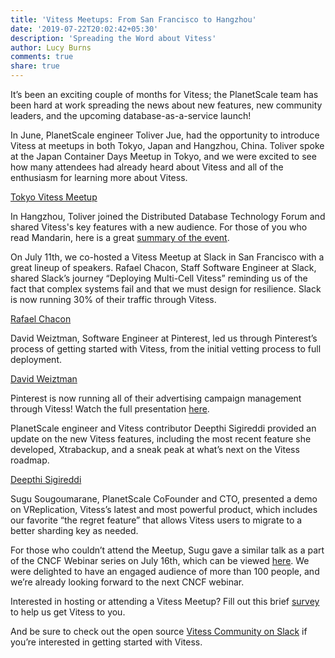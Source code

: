 ```yaml
---
title: 'Vitess Meetups: From San Francisco to Hangzhou'
date: '2019-07-22T20:02:42+05:30'
description: 'Spreading the Word about Vitess'
author: Lucy Burns
comments: true
share: true
---
```


It’s been an exciting couple of months for Vitess; the PlanetScale team has been hard at work spreading the news about new features, new community leaders, and the upcoming database-as-a-service launch!

In June, PlanetScale engineer Toliver Jue, had the opportunity to introduce Vitess at meetups in both Tokyo, Japan and Hangzhou, China. Toliver spoke at the Japan Container Days Meetup in Tokyo, and we were excited to see how many attendees had already heard about Vitess and all of the enthusiasm for learning more about Vitess.

[Tokyo Vitess Meetup](/img/japan_vitess_meetup.jpg)

In Hangzhou, Toliver joined the Distributed Database Technology Forum and shared Vitess's key features with a new audience. For those of you who read Mandarin, here is a great [summary of the event](http://426d3c3b.wiz03.com/share/s/12rjMX0nhkh924tMZG3UUkgl2B1icx3URQ7U2-8nSu3a63S1).

On July 11th, we co-hosted a Vitess Meetup at Slack in San Francisco with a great lineup of speakers. Rafael Chacon, Staff Software Engineer at Slack, shared Slack’s journey “Deploying Multi-Cell Vitess” reminding us of the fact that complex systems fail and that we must design for resilience. Slack is now running 30% of their traffic through Vitess.

[Rafael Chacon](/img/slack_meetup_19.JPG)

David Weiztman, Software Engineer at Pinterest, led us through Pinterest’s process of getting started with Vitess, from the initial vetting process to full deployment.

[David Weiztman](/img/pinterest_talk.jpg)

Pinterest is now running all of their advertising campaign management through Vitess! Watch the full presentation [here](https://www.youtube.com/watch?v=1cWWlaqlia8&=&t=19s).

PlanetScale engineer and Vitess contributor Deepthi Sigireddi provided an update on the new Vitess features, including the most recent feature she developed, Xtrabackup, and a sneak peak at what’s next on the Vitess roadmap.

[Deepthi Sigireddi](img/deepthi_vitess_meetup.jpg)

Sugu Sougoumarane, PlanetScale CoFounder and CTO, presented a demo on VReplication, Vitess’s latest and most powerful product, which includes our favorite “the regret feature” that allows Vitess users to migrate to a better sharding key as needed.

For those who couldn’t attend the Meetup, Sugu gave a similar talk as a part of the CNCF Webinar series on July 16th, which can be viewed [here](https://www.youtube.com/watch?v=E6H4bgJ3Z6c&feature=youtu.be). We were delighted to have an engaged audience of more than 100 people, and we’re already looking forward to the next CNCF webinar.

Interested in hosting or attending a Vitess Meetup? Fill out this brief [survey](https://forms.gle/4PDxG15rWDmLr1fSA) to help us get Vitess to you.

And be sure to check out the open source [Vitess Community on Slack](https://vitess.slack.com/join/shared_invite/enQtMzIxMDMyMzA0NzA1LTBjYjY1M2I2Yjg5YmY3ODIwOTk0N2M1YzI4Y2ViODdiNmIxMDdiMDM5YWQ1ZTc0YmJhZDdiOTliMGVkNDY4MjM) if you’re interested in getting started with Vitess.
